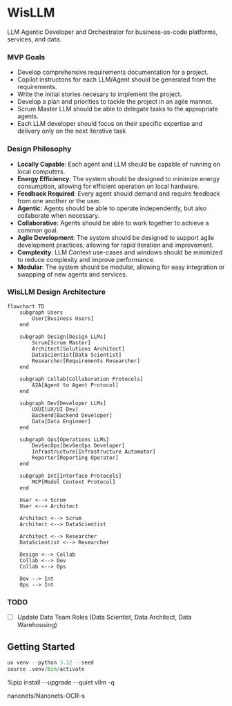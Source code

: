 # WisLLM

LLM Agentic Developer and Orchestrator for business-as-code platforms, services, and data.

### MVP Goals

- Develop comprehensive requirements documentation for a project.
- Copilot instructons for each LLM/Agent should be generated from the requirements.
- Write the initial stories necesary to implement the project.
- Develop a plan and priorities to tackle the project in an agile manner.
- Scrum Master LLM should be able to delegate tasks to the appropriate agents.
- Each LLM developer should focus on their specific expertise and delivery only on the next iterative task

### Design Philosophy

- **Locally Capable**: Each agent and LLM should be capable of running on local computers.
- **Energy Efficiency**: The system should be designed to minimize energy consumption, allowing for efficient operation on local hardware.
- **Feedback Required**: Every agent should demand and require feedback from one another or the user.
- **Agentic**: Agents should be able to operate independently, but also collaborate when necessary.
- **Collaborative**: Agents should be able to work together to achieve a common goal.
- **Agile Development**: The system should be designed to support agile development practices, allowing for rapid iteration and improvement.
- **Complexity**: LLM Context use-cases and windows should be minimized to reduce complexity and improve performance.
- **Modular**: The system should be modular, allowing for easy integration or swapping of new agents and services.

### WisLLM Design Architecture

```mermaid
flowchart TD
    subgraph Users
        User[Business Users]
    end

    subgraph Design[Design LLMs]
        Scrum[Scrum Master]
        Architect[Solutions Architect]
        DataScientist[Data Scientist]
        Researcher[Requirements Researcher]
    end

    subgraph Collab[Collaboration Protocols]
        A2A[Agent to Agent Protocol]
    end

    subgraph Dev[Developer LLMs]
        UXUI[UX/UI Dev]
        Backend[Backend Developer]
        Data[Data Engineer]
    end

    subgraph Ops[Operations LLMs]
        DevSecOps[DevSecOps Developer]
        Infrastructure[Infrastructure Automator]
        Reporter[Reporting Operator]
    end

    subgraph Int[Interface Protocols]
        MCP[Model Context Protocol]
    end

    User <--> Scrum
    User <--> Architect

    Architect <--> Scrum
    Architect <--> DataScientist
    
    Architect <--> Researcher
    DataScientist <--> Researcher

    Design <--> Collab
    Collab <--> Dev
    Collab <--> Ops

    Dev --> Int
    Ops --> Int
```

### TODO

- [ ] Update Data Team Roles (Data Scientist, Data Architect, Data Warehousing)

## Getting Started

```python
uv venv --python 3.12 --seed
source .venv/bin/activate
```

%pip install --upgrade --quiet  vllm -q


nanonets/Nanonets-OCR-s
